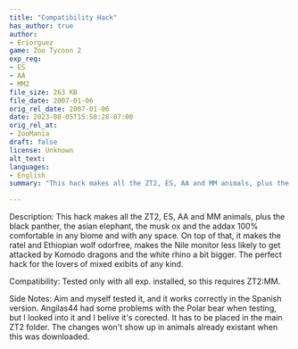 ```yaml
---
title: "Compatibility Hack"
has_author: true
author: 
- Eriorguez
game: Zoo Tycoon 2
exp_req: 
- ES
- AA
- MM2
file_size: 263 KB
file_date: 2007-01-06
orig_rel_date: 2007-01-06
date: 2023-08-05T15:50:28-07:00
orig_rel_at: 
- ZooMania
draft: false
license: Unknown
alt_text: 
languages:
- English
summary: "This hack makes all the ZT2, ES, AA and MM animals, plus the black panther, the asian elephant, the musk ox and the addax 100% comfortable in any biome and with any space."

---
```

Description:  This hack makes all the ZT2, ES, AA and MM animals, plus the black panther, the asian elephant, the musk ox and the addax 100% comfortable in any biome and with any space. On top of that, it makes the ratel and Ethiopian wolf odorfree, makes the Nile monitor less likely to get attacked by Komodo dragons and the white rhino a bit bigger. The perfect hack for the lovers of mixed exibits of any kind.

Compatibility:  Tested only with all exp. installed, so this requires ZT2:MM. 

Side Notes:  Aim and myself tested it, and it works correctly in the Spanish version. Angilas44 had some problems with the Polar bear when testing, but I looked into it and I belive it's corected. It has to be placed in the main ZT2 folder. The changes won't show up in animals already existant when this was downloaded. 